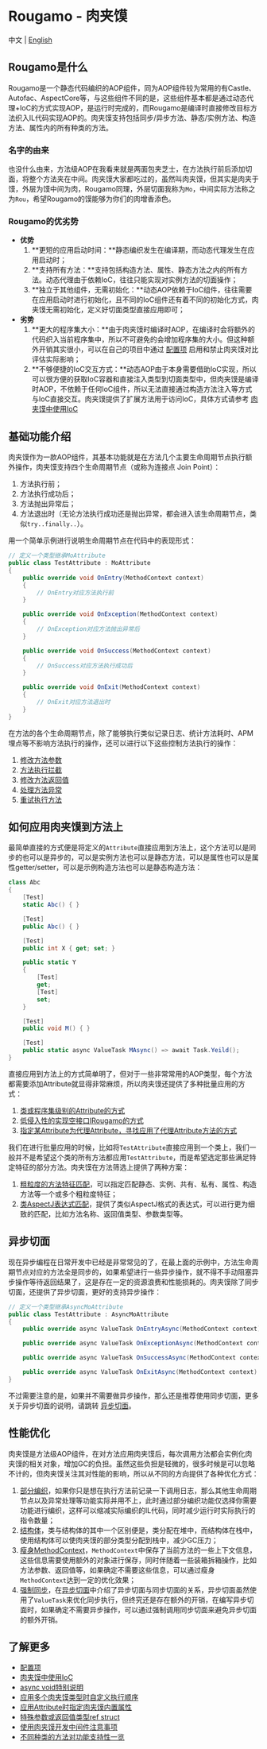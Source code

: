 
# Rougamo - 肉夹馍

中文 | [English](README_en.md)

## Rougamo是什么

Rougamo是一个静态代码编织的AOP组件，同为AOP组件较为常用的有Castle、Autofac、AspectCore等，与这些组件不同的是，这些组件基本都是通过动态代理+IoC的方式实现AOP，是运行时完成的，而Rougamo是编译时直接修改目标方法织入IL代码实现AOP的。肉夹馍支持包括同步/异步方法、静态/实例方法、构造方法、属性内的所有种类的方法。

### 名字的由来

也没什么由来，方法级AOP在我看来就是两面包夹芝士，在方法执行前后添加切面，将整个方法夹在中间。肉夹馍大家都吃过的，虽然叫肉夹馍，但其实是肉夹于馍，外层为馍中间为肉，Rougamo同理，外层切面我称为`Mo`，中间实际方法称之为`Rou`，希望Rougamo的馍能够为你们的肉增香添色。

### Rougamo的优劣势

- **优势**
  1. **更短的应用启动时间：**静态编织发生在编译期，而动态代理发生在应用启动时；
  2. **支持所有方法：**支持包括构造方法、属性、静态方法之内的所有方法。动态代理由于依赖IoC，往往只能实现对实例方法的切面操作；
  3. **独立于其他组件，无需初始化：**动态AOP依赖于IoC组件，往往需要在应用启动时进行初始化，且不同的IoC组件还有着不同的初始化方式，肉夹馍无需初始化，定义好切面类型直接应用即可；
- **劣势**
  1. **更大的程序集大小：**由于肉夹馍时编译时AOP，在编译时会将额外的代码织入当前程序集中，所以不可避免的会增加程序集的大小。但这种额外开销其实很小，可以在自己的项目中通过 [配置项](https://github.com/inversionhourglass/Rougamo/wiki/%E9%85%8D%E7%BD%AE%E9%A1%B9) 启用和禁止肉夹馍对比评估实际影响；
  2. **不够便捷的IoC交互方式：**动态AOP由于本身需要借助IoC实现，所以可以很方便的获取IoC容器和直接注入类型到切面类型中，但肉夹馍是编译时AOP，不依赖于任何IoC组件，所以无法直接通过构造方法注入等方式与IoC直接交互。肉夹馍提供了扩展方法用于访问IoC，具体方式请参考 [肉夹馍中使用IoC](https://github.com/inversionhourglass/Rougamo/wiki/%E5%85%B6%E4%BB%96#%E8%82%89%E5%A4%B9%E9%A6%8D%E4%B8%AD%E4%BD%BF%E7%94%A8IoC)

## 基础功能介绍

肉夹馍作为一款AOP组件，其基本功能就是在方法几个主要生命周期节点执行额外操作，肉夹馍支持四个生命周期节点（或称为连接点 Join Point）：
1. 方法执行前；
2. 方法执行成功后；
3. 方法抛出异常后；
4. 方法退出时（无论方法执行成功还是抛出异常，都会进入该生命周期节点，类似`try..finally..`）。

用一个简单示例进行说明生命周期节点在代码中的表现形式：

```csharp
// 定义一个类型继承MoAttribute
public class TestAttribute : MoAttribute
{
    public override void OnEntry(MethodContext context)
    {
        // OnEntry对应方法执行前
    }

    public override void OnException(MethodContext context)
    {
        // OnException对应方法抛出异常后
    }

    public override void OnSuccess(MethodContext context)
    {
        // OnSuccess对应方法执行成功后
    }

    public override void OnExit(MethodContext context)
    {
        // OnExit对应方法退出时
    }
}
```

在方法的各个生命周期节点，除了能够执行类似记录日志、统计方法耗时、APM埋点等不影响方法执行的操作，还可以进行以下这些控制方法执行的操作：
1. [修改方法参数](https://github.com/inversionhourglass/Rougamo/wiki/%E6%8E%A7%E5%88%B6%E6%96%B9%E6%B3%95%E6%89%A7%E8%A1%8C#%E4%BF%AE%E6%94%B9%E6%96%B9%E6%B3%95%E5%8F%82%E6%95%B0)
2. [方法执行拦截](https://github.com/inversionhourglass/Rougamo/wiki/%E6%8E%A7%E5%88%B6%E6%96%B9%E6%B3%95%E6%89%A7%E8%A1%8C#%E6%96%B9%E6%B3%95%E6%89%A7%E8%A1%8C%E6%8B%A6%E6%88%AA)
3. [修改方法返回值](https://github.com/inversionhourglass/Rougamo/wiki/%E6%8E%A7%E5%88%B6%E6%96%B9%E6%B3%95%E6%89%A7%E8%A1%8C#%E4%BF%AE%E6%94%B9%E6%96%B9%E6%B3%95%E8%BF%94%E5%9B%9E%E5%80%BC)
4. [处理方法异常](https://github.com/inversionhourglass/Rougamo/wiki/%E6%8E%A7%E5%88%B6%E6%96%B9%E6%B3%95%E6%89%A7%E8%A1%8C#%E5%A4%84%E7%90%86%E6%96%B9%E6%B3%95%E5%BC%82%E5%B8%B8)
5. [重试执行方法](https://github.com/inversionhourglass/Rougamo/wiki/%E6%8E%A7%E5%88%B6%E6%96%B9%E6%B3%95%E6%89%A7%E8%A1%8C#%E9%87%8D%E8%AF%95%E6%89%A7%E8%A1%8C%E6%96%B9%E6%B3%95)

## 如何应用肉夹馍到方法上

最简单直接的方式便是将定义的`Attribute`直接应用到方法上，这个方法可以是同步的也可以是异步的，可以是实例方法也可以是静态方法，可以是属性也可以是属性getter/setter，可以是示例构造方法也可以是静态构造方法：

```csharp
class Abc
{
    [Test]
    static Abc() { }

    [Test]
    public Abc() { }

    [Test]
    public int X { get; set; }

    public static Y
    {
        [Test]
        get;
        [Test]
        set;
    }

    [Test]
    public void M() { }

    [Test]
    public static async ValueTask MAsync() => await Task.Yeild();
}
```

直接应用到方法上的方式简单明了，但对于一些非常常用的AOP类型，每个方法都需要添加Attribute就显得非常麻烦，所以肉夹馍还提供了多种批量应用的方式：
1. [类或程序集级别的Attribute的方式](https://github.com/inversionhourglass/Rougamo/wiki/%E5%BA%94%E7%94%A8%E6%96%B9%E5%BC%8F#%E7%B1%BB%E6%88%96%E7%A8%8B%E5%BA%8F%E9%9B%86%E7%BA%A7attribute%E5%BA%94%E7%94%A8)
2. [低侵入性的实现空接口IRougamo的方式](https://github.com/inversionhourglass/Rougamo/wiki/%E5%BA%94%E7%94%A8%E6%96%B9%E5%BC%8F#%E5%AE%9E%E7%8E%B0%E7%A9%BA%E6%8E%A5%E5%8F%A3irougamo)
3. [指定某Attribute为代理Attribute，寻找应用了代理Attribute方法的方式](https://github.com/inversionhourglass/Rougamo/wiki/%E5%BA%94%E7%94%A8%E6%96%B9%E5%BC%8F#attribute%E4%BB%A3%E7%90%86)

我们在进行批量应用的时候，比如将`TestAttribute`直接应用到一个类上，我们一般并不是希望这个类的所有方法都应用`TestAttribute`，而是希望选定那些满足特定特征的部分方法。肉夹馍在方法筛选上提供了两种方案：
1. [粗粒度的方法特征匹配](https://github.com/inversionhourglass/Rougamo/wiki/%E6%96%B9%E6%B3%95%E5%8C%B9%E9%85%8D#%E7%B2%97%E7%B2%92%E5%BA%A6%E7%9A%84%E6%96%B9%E6%B3%95%E7%89%B9%E6%80%A7%E5%8C%B9%E9%85%8D)，可以指定匹配静态、实例、共有、私有、属性、构造方法等一个或多个粗粒度特征；
2. [类AspectJ表达式匹配](https://github.com/inversionhourglass/Rougamo/wiki/%E6%96%B9%E6%B3%95%E5%8C%B9%E9%85%8D#%E7%B1%BBaspectj%E8%A1%A8%E8%BE%BE%E5%BC%8F%E5%8C%B9%E9%85%8D)，提供了类似AspectJ格式的表达式，可以进行更为细致的匹配，比如方法名称、返回值类型、参数类型等。

## 异步切面

现在异步编程在日常开发中已经是非常常见的了，在最上面的示例中，方法生命周期节点对应的方法全是同步的，如果希望进行一些异步操作，就不得不手动阻塞异步操作等待返回结果了，这是存在一定的资源浪费和性能损耗的。肉夹馍除了同步切面，还提供了异步切面，更好的支持异步操作：

```csharp
// 定义一个类型继承AsyncMoAttribute
public class TestAttribute : AsyncMoAttribute
{
    public override async ValueTask OnEntryAsync(MethodContext context) { }

    public override async ValueTask OnExceptionAsync(MethodContext context) { }

    public override async ValueTask OnSuccessAsync(MethodContext context) { }

    public override async ValueTask OnExitAsync(MethodContext context) { }
}
```

不过需要注意的是，如果并不需要做异步操作，那么还是推荐使用同步切面，更多关于异步切面的说明，请跳转 [异步切面](https://github.com/inversionhourglass/Rougamo/wiki/%E5%BC%82%E6%AD%A5%E5%88%87%E9%9D%A2)。

## 性能优化

肉夹馍是方法级AOP组件，在对方法应用肉夹馍后，每次调用方法都会实例化肉夹馍的相关对象，增加GC的负担。虽然这些负担是轻微的，很多时候是可以忽略不计的，但肉夹馍关注其对性能的影响，所以从不同的方向提供了各种优化方式：
1. [部分编织](https://github.com/inversionhourglass/Rougamo/wiki/%E6%80%A7%E8%83%BD%E4%BC%98%E5%8C%96#%E9%83%A8%E5%88%86%E7%BC%96%E7%BB%87)，如果你只是想在执行方法前记录一下调用日志，那么其他生命周期节点以及异常处理等功能实际并用不上，此时通过部分编织功能仅选择你需要功能进行编织，这样可以缩减实际编织的IL代码，同时减少运行时实际执行的指令数量；
2. [结构体](https://github.com/inversionhourglass/Rougamo/wiki/%E6%80%A7%E8%83%BD%E4%BC%98%E5%8C%96#%E7%BB%93%E6%9E%84%E4%BD%93)，类与结构体的其中一个区别便是，类分配在堆中，而结构体在栈中，使用结构体可以使肉夹馍的部分类型分配到栈中，减少GC压力；
3. [瘦身MethodContext](https://github.com/inversionhourglass/Rougamo/wiki/%E6%80%A7%E8%83%BD%E4%BC%98%E5%8C%96#%E7%98%A6%E8%BA%ABmethodcontext)，`MethodContext`中保存了当前方法的一些上下文信息，这些信息需要使用额外的对象进行保存，同时伴随着一些装箱拆箱操作，比如方法参数、返回值等，如果确定不需要这些信息，可以通过瘦身`MethodContext`达到一定的优化效果；
4. [强制同步](https://github.com/inversionhourglass/Rougamo/wiki/%E6%80%A7%E8%83%BD%E4%BC%98%E5%8C%96#%E5%BC%BA%E5%88%B6%E5%90%8C%E6%AD%A5)，在[异步切面](https://github.com/inversionhourglass/Rougamo/wiki/%E5%BC%82%E6%AD%A5%E5%88%87%E9%9D%A2)中介绍了异步切面与同步切面的关系，异步切面虽然使用了`ValueTask`来优化同步执行，但终究还是存在额外的开销，在编写异步切面时，如果确定不需要异步操作，可以通过强制调用同步切面来避免异步切面的额外开销。

## 了解更多

- [配置项](https://github.com/inversionhourglass/Rougamo/wiki/%E9%85%8D%E7%BD%AE%E9%A1%B9)
- [肉夹馍中使用IoC](https://github.com/inversionhourglass/Rougamo/wiki/%E5%85%B6%E4%BB%96#%E8%82%89%E5%A4%B9%E9%A6%8D%E4%B8%AD%E4%BD%BF%E7%94%A8IoC)
- [async void特别说明](https://github.com/inversionhourglass/Rougamo/wiki/%E5%85%B6%E4%BB%96#async-void%E7%89%B9%E5%88%AB%E8%AF%B4%E6%98%8E)
- [应用多个肉夹馍类型时自定义执行顺序](https://github.com/inversionhourglass/Rougamo/wiki/%E5%85%B6%E4%BB%96#%E5%BA%94%E7%94%A8%E5%A4%9A%E4%B8%AA%E8%82%89%E5%A4%B9%E9%A6%8D%E7%B1%BB%E5%9E%8B%E6%97%B6%E8%87%AA%E5%AE%9A%E4%B9%89%E6%89%A7%E8%A1%8C%E9%A1%BA%E5%BA%8F)
- [应用Attribute时指定肉夹馍内置属性](https://github.com/inversionhourglass/Rougamo/wiki/%E5%85%B6%E4%BB%96#%E5%BA%94%E7%94%A8attribute%E6%97%B6%E6%8C%87%E5%AE%9A%E8%82%89%E5%A4%B9%E9%A6%8D%E5%86%85%E7%BD%AE%E5%B1%9E%E6%80%A7)
- [特殊参数或返回值类型ref struct](https://github.com/inversionhourglass/Rougamo/wiki/%E5%85%B6%E4%BB%96#%E7%89%B9%E6%AE%8A%E5%8F%82%E6%95%B0%E6%88%96%E8%BF%94%E5%9B%9E%E5%80%BC%E7%B1%BB%E5%9E%8Bref-struct)
- [使用肉夹馍开发中间件注意事项](https://github.com/inversionhourglass/Rougamo/wiki/%E5%85%B6%E4%BB%96#%E4%BD%BF%E7%94%A8%E8%82%89%E5%A4%B9%E9%A6%8D%E5%BC%80%E5%8F%91%E4%B8%AD%E9%97%B4%E4%BB%B6%E6%B3%A8%E6%84%8F%E4%BA%8B%E9%A1%B9)
- [不同种类的方法对功能支持性一览](https://github.com/inversionhourglass/Rougamo/wiki/%E5%85%B6%E4%BB%96#%E4%B8%8D%E5%90%8C%E7%A7%8D%E7%B1%BB%E7%9A%84%E6%96%B9%E6%B3%95%E5%AF%B9%E5%8A%9F%E8%83%BD%E6%94%AF%E6%8C%81%E6%80%A7%E4%B8%80%E8%A7%88)
